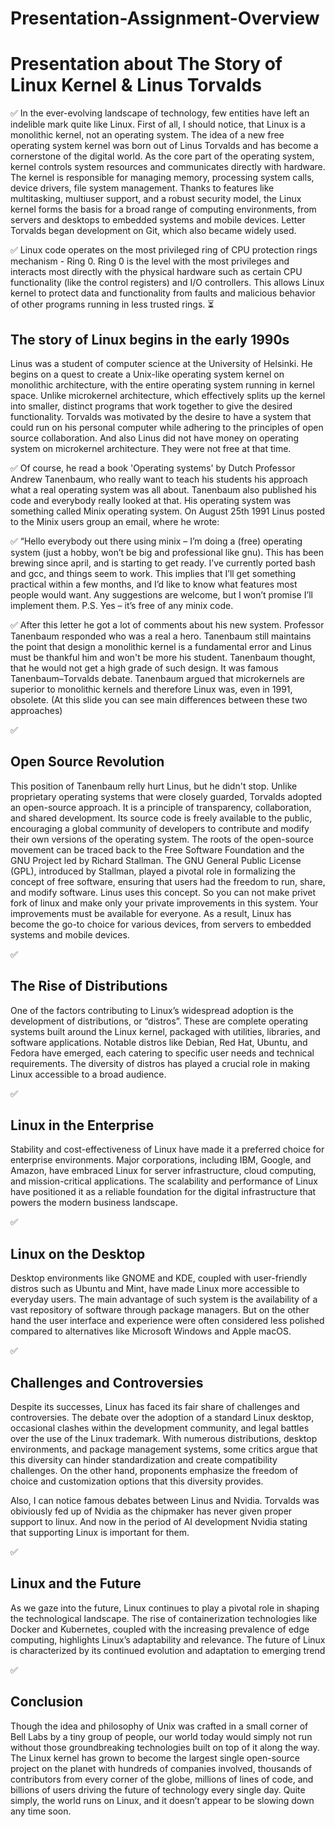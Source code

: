 # Presentation-Assignment-Overview

# Presentation about The Story of Linux Kernel &amp; Linus Torvalds

✅
In the ever-evolving landscape of technology, few entities have left an indelible mark quite like Linux.
First of all, I should notice, that Linux is a monolithic kernel, not an operating system.
The idea of a new free operating system kernel was born out of Linus Torvalds and has become a cornerstone of the digital world.
As the core part of the operating system, kernel controls system resources and communicates directly with hardware. The kernel is responsible for managing memory, processing system calls, device drivers, file system management.
Thanks to features like multitasking, multiuser support, and a robust security model, the Linux kernel forms the basis for a broad range of computing environments, from servers and desktops to embedded systems and mobile devices.
Letter Torvalds began development on Git, which also became widely used.

✅
Linux code operates on the most privileged ring of CPU protection rings mechanism - Ring 0.
Ring 0 is the level with the most privileges and interacts most directly with the physical hardware such as certain CPU functionality (like the control registers) and I/O controllers.
This allows Linux kernel to protect data and functionality from faults and malicious behavior of other programs running in less trusted rings.
⏳

## The story of Linux begins in the early 1990s

Linus was a student of computer science at the University of Helsinki.
He begins on a quest to create a Unix-like operating system kernel on monolithic architecture, with the entire operating system running in kernel space.
Unlike microkernel architecture, which effectively splits up the kernel into smaller, distinct programs that work together to give the desired functionality.
Torvalds was motivated by the desire to have a system that could run on his personal computer while adhering to the principles of open source collaboration.
And also Linus did not have money on operating system on microkernel architecture. They were not free at that time.

✅
Of course, he read a book 'Operating systems' by Dutch Professor Andrew Tanenbaum, who really want to teach his students his approach what a real operating system was all about.
Tanenbaum also published his code and everybody really looked at that. His operating system was something called Minix operating system.
On August 25th 1991 Linus posted to the Minix users group an email, where he wrote:

✅
“Hello everybody out there using minix –
I’m doing a (free) operating system (just a hobby, won’t be big and professional like gnu). This has been brewing since april, and is starting to get ready.
I’ve currently ported bash and gcc, and things seem to work. This implies that I’ll get something practical within a few months, and I’d like to know what features most people would want.
Any suggestions are welcome, but I won’t promise I’ll implement them.
P.S. Yes – it’s free of any minix code.

✅
After this letter he got a lot of comments about his new system.
Professor Tanenbaum responded who was a real a hero. Tanenbaum still maintains the point that design a monolithic kernel is a fundamental error and Linus must be thankful him and won't be more his student.
Tanenbaum thought, that he would not get a high grade of such design.
It was famous Tanenbaum–Torvalds debate. Tanenbaum argued that microkernels are superior to monolithic kernels and therefore Linux was, even in 1991, obsolete.
(At this slide you can see main differences between these two approaches)

✅

## Open Source Revolution

This position of Tanenbaum relly hurt Linus, but he didn't stop.
Unlike proprietary operating systems that were closely guarded, Torvalds adopted an open-source approach.
It is a principle of transparency, collaboration, and shared development.
Its source code is freely available to the public, encouraging a global community of developers to contribute and modify their own versions of the operating system.
The roots of the open-source movement can be traced back to the Free Software Foundation and the GNU Project led by Richard Stallman.
The GNU General Public License (GPL), introduced by Stallman, played a pivotal role in formalizing the concept of free software, ensuring that users had the freedom to run, share, and modify software.
Linus uses this concept. So you can not make privet fork of linux and make only your private improvements in this system. Your improvements must be available for everyone.
As a result, Linux has become the go-to choice for various devices, from servers to embedded systems and mobile devices.

✅

## The Rise of Distributions

One of the factors contributing to Linux’s widespread adoption is the development of distributions, or “distros”.
These are complete operating systems built around the Linux kernel, packaged with utilities, libraries, and software applications.
Notable distros like Debian, Red Hat, Ubuntu, and Fedora have emerged, each catering to specific user needs and technical requirements.
The diversity of distros has played a crucial role in making Linux accessible to a broad audience.

✅

## Linux in the Enterprise

Stability and cost-effectiveness of Linux have made it a preferred choice for enterprise environments.
Major corporations, including IBM, Google, and Amazon, have embraced Linux for server infrastructure, cloud computing, and mission-critical applications.
The scalability and performance of Linux have positioned it as a reliable foundation for the digital infrastructure that powers the modern business landscape.

✅

## Linux on the Desktop

Desktop environments like GNOME and KDE, coupled with user-friendly distros such as Ubuntu and Mint, have made Linux more accessible to everyday users.
The main advantage of such system is the availability of a vast repository of software through package managers.
But on the other hand the user interface and experience were often considered less polished compared to alternatives like Microsoft Windows and Apple macOS.

✅

## Challenges and Controversies

Despite its successes, Linux has faced its fair share of challenges and controversies.
The debate over the adoption of a standard Linux desktop, occasional clashes within the development community, and legal battles over the use of the Linux trademark.
With numerous distributions, desktop environments, and package management systems, some critics argue that this diversity can hinder standardization and create compatibility challenges.
On the other hand, proponents emphasize the freedom of choice and customization options that this diversity provides.

Also, I can notice famous debates between Linus and Nvidia. Torvalds was obiviously fed up of Nvidia as the chipmaker has never given proper support to linux.
And now in the period of AI development Nvidia stating that supporting Linux is important for them.

✅

## Linux and the Future

As we gaze into the future, Linux continues to play a pivotal role in shaping the technological landscape.
The rise of containerization technologies like Docker and Kubernetes, coupled with the increasing prevalence of edge computing, highlights Linux’s adaptability and relevance.
The future of Linux is characterized by its continued evolution and adaptation to emerging trend

✅

## Conclusion

Though the idea and philosophy of Unix was crafted in a small corner of Bell Labs by a tiny group of people, our world today would simply not run without those groundbreaking technologies built on top of it along the way.
The Linux kernel has grown to become the largest single open-source project on the planet with hundreds of companies involved, thousands of contributors from every corner of the globe, millions of lines of code, and billions of users driving the future of technology every single day.
Quite simply, the world runs on Linux, and it doesn’t appear to be slowing down any time soon.
